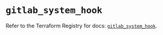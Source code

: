 # `gitlab_system_hook`

Refer to the Terraform Registry for docs: [`gitlab_system_hook`](https://registry.terraform.io/providers/gitlabhq/gitlab/17.1.0/docs/resources/system_hook).
